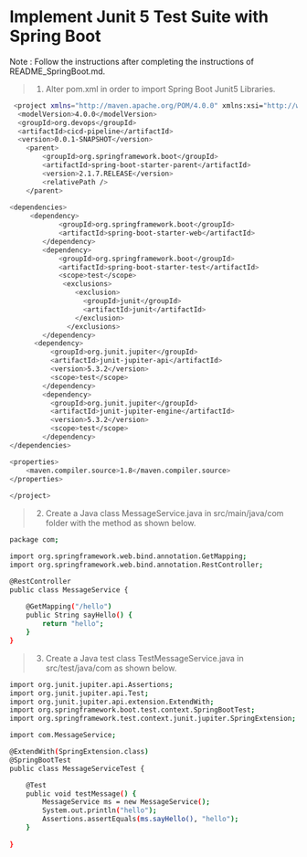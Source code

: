 # Implement Junit 5 Test Suite with Spring Boot

Note : Follow the instructions after completing the instructions of README_SpringBoot.md.

> 1. Alter pom.xml in order to import Spring Boot Junit5 Libraries.

```bash
 <project xmlns="http://maven.apache.org/POM/4.0.0" xmlns:xsi="http://www.w3.org/2001/XMLSchema-instance" xsi:schemaLocation="http://maven.apache.org/POM/4.0.0 http://maven.apache.org/xsd/maven-4.0.0.xsd">
  <modelVersion>4.0.0</modelVersion>
  <groupId>org.devops</groupId>
  <artifactId>cicd-pipeline</artifactId>
  <version>0.0.1-SNAPSHOT</version>
  	<parent>
        <groupId>org.springframework.boot</groupId>
        <artifactId>spring-boot-starter-parent</artifactId>
        <version>2.1.7.RELEASE</version>
        <relativePath />
    </parent>
  
<dependencies>
	 <dependency>
            <groupId>org.springframework.boot</groupId>
            <artifactId>spring-boot-starter-web</artifactId>
        </dependency>
        <dependency>
            <groupId>org.springframework.boot</groupId>
            <artifactId>spring-boot-starter-test</artifactId>
            <scope>test</scope>
             <exclusions>
			    <exclusion>
			      <groupId>junit</groupId>
			      <artifactId>junit</artifactId>
			    </exclusion>
			  </exclusions>
        </dependency>
	  <dependency>
		  <groupId>org.junit.jupiter</groupId>
		  <artifactId>junit-jupiter-api</artifactId>
		  <version>5.3.2</version>
		  <scope>test</scope>
		</dependency>
		<dependency>
		  <groupId>org.junit.jupiter</groupId>
		  <artifactId>junit-jupiter-engine</artifactId>
		  <version>5.3.2</version>
		  <scope>test</scope>
		</dependency>
</dependencies>

<properties>
    <maven.compiler.source>1.8</maven.compiler.source>
</properties>
   
</project>
```

> 2. Create a Java class MessageService.java in src/main/java/com folder with the method as shown below.
```bash
package com;

import org.springframework.web.bind.annotation.GetMapping;
import org.springframework.web.bind.annotation.RestController;

@RestController
public class MessageService {
	
	@GetMapping("/hello")
	public String sayHello() {
		return "hello";
	}
}


```

> 3. Create a Java test class TestMessageService.java in src/test/java/com as shown below.

```bash
import org.junit.jupiter.api.Assertions;
import org.junit.jupiter.api.Test;
import org.junit.jupiter.api.extension.ExtendWith;
import org.springframework.boot.test.context.SpringBootTest;
import org.springframework.test.context.junit.jupiter.SpringExtension;

import com.MessageService;

@ExtendWith(SpringExtension.class)
@SpringBootTest
public class MessageServiceTest {

	@Test
	public void testMessage() {
		MessageService ms = new MessageService();
		System.out.println("hello");
		Assertions.assertEquals(ms.sayHello(), "hello");
	}
	
}

```
